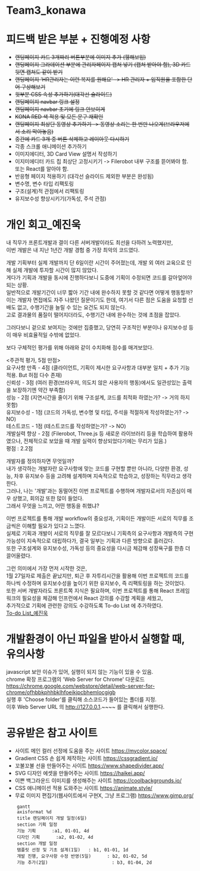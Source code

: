 # Team3_konawa
# 피드백 받은 부분 + 진행예정 사항
- ~~랜딩페이지 카드 3개짜리 버튼부분에 이미지 추가 (휑해보임)~~
- ~~랜딩페이지 그라데이션 부분에 관리자페이지 캡처 넣기 (캡처 받아야 함), 3D 카드 뒷면 캡처도 같이 받기~~
- ~~랜딩페이지 'HR관리자는 이런 복지를 원해요' -> HR 관리자 + 임직원을 포함한 단어 구상해보기~~
- ~~윗부분 CSS 속성 추가하기(대각선 슬라이드)~~
- ~~랜딩페이지 navbar 링크 설정~~
- ~~랜딩페이지 navbar 초기에 링크 안보이게~~
- ~~KONA RED 색 적용 및 모든 문구 재확인~~
- ~~랜딩페이지 최상단 동영상 추가하기 -> 동영상 소리는 한 번만 나오게(브라우저에서 소리 막아놓음)~~
- ~~중간에 카드 3개 중 버튼 삭제하고 레이아웃 다시하기~~
- 각종 스크롤 애니메이션 추가하기
- 이미지에디터, 3D Card View 설명서 작성하기
- 이지미에디터 카드 칩 최상단 고정시키기 -> Filerobot 내부 구조를 뜯어봐야 함. 또는 React를 알아야 함.
- 반응형 페이지 적용하기 (대각선 슬라이드 제외한 부분은 완성됨)
- 변수명, 변수 타입 리팩토링
- 구조(설계)적 관점에서 리팩토링
- 유지보수성 향상시키기(가독성, 주석 관점)

# 개인 회고_예진욱
내 직무가 프론트개발과 결이 다른 서버개발이라도 최선을 다하려 노력했지만,<br>
이번 개발은 내 지난 1년간 개발 경험 중 가장 최악의 코드였다.<br>

개발 기획부터 실제 개발까지 단 6일이란 시간이 주어졌는데, 개발 외 여러 교육으로 인해 실제 개발에 투자할 시간이 많지 않았다.<br>
게다가 기획과 개발을 동시에 진행하다보니 도중에 기획이 수정되면 코드를 갈아엎어야 되는 상황.<br>
일반적으로 개발기간이 너무 짧아 기간 내에 완수하지 못할 것 같다면 어떻게 행동할까?<br>
이는 개발자 면접에도 자주 나왔던 질문이기도 한데, 여기서 다른 점은 도움을 요청할 선배도 없고, 수행기간을 늘릴 수 있는 요건도 되지 않는다.<br>
고로 결과물의 품질이 떨어지더라도, 수행기간 내에 완수하는 것에 초점을 잡았다.<br>

그러다보니 겉으로 보여지는 것에만 집중했고, 당연히 구조적인 부분이나 유지보수성 등이 매우 비효율적일 수밖에 없었다.<br>

보다 구체적인 평가를 위해 아래와 같이 수치화해 점수를 매겨보았다.<br>

<주관적 평가, 5점 만점><br>
요구사항 만족 - 4점 (클라이언트, 기획이 제시한 요구사항과 대부분 일치 + 추가 기능 적용. But 허점 다수 존재)<br>
신뢰성 - 3점 (여러 환경(브라우저, 의도치 않은 사용자의 행동)에서도 일관성있는 출력을 보장하기엔 약간 부족함)<br>
성능 - 2점 (지연시간을 줄이기 위해 구조설계, 코드를 최적화 하였는가? -> 거의 하지 못함)<br>
유지보수성 - 1점 (코드의 가독성, 변수명 및 타입, 주석을 적절하게 작성하였는가? -> NO)<br>
테스트코드 - 1점 (테스트코드를 작성하였는가? -> NO)<br>
개발실력 향상 - 2점 (Filerobot, Three.js 등 새로운 라이브러리 등을 학습하여 활용하였으나, 전체적으로 보았을 때 개발 실력이 향상되었다기에는 무리가 있음.)<br>
평점 : 2.2점<br>

개발자를 정의하자면 무엇일까?<br>
내가 생각하는 개발자란 요구사항에 맞는 코드를 구현할 뿐만 아니라, 다양한 환경, 성능, 차후 유지보수 등을 고려해 설계하며 지속적으로 학습하고, 성장하는 직무라고 생각한다.<br>
그러나, 나는 '개발'과는 동떨어진 이번 프로젝트를 수행하며 개발자로서의 자존심이 매우 상했고, 회의감 또한 많이 들었다.<br>
그래서 무엇을 느끼고, 어떤 행동을 취했냐?<br>

이번 프로젝트를 통해 개발 workflow의 중요성과, 기획이든 개발이든 서로의 직무를 조금씩은 이해할 필요가 있다고 느꼈다.<br>
실제로 기획과 개발이 서로의 직무를 잘 모르다보니 기획측의 요구사항과 개발측의 구현가능성이 지속적으로 대립하다가, 결국 일부는 기획과 다른 방향으로 흘러갔다.<br> 
또한 구조설계와 유지보수성, 가독성 등의 중요성을 다시금 체감해 성장욕구를 한층 더 끌어올렸다.<br>

그런 의미에서 가장 먼저 시작한 것은,<br>
1월 27일자로 제출은 끝났지만, 퇴근 후 자투리시간을 활용해 이번 프로젝트의 코드를 하나씩 수정하며 유지보수성을 높이기 위한 유지보수, 즉 리팩토링을 하는 것이었다.<br>
또한 서버 개발자라도 프론트쪽 지식은 필요하며, 이번 프로젝트를 통해 React 프레임워크의 필요성을 체감해 인프런에서 React 강의를 수강할 계획을 세웠고,<br> 
추가적으로 기획에 관련한 강의도 수강하도록 To-do List 에 추가하였다.<br>
[To-do List_예진욱](https://ye-jw.tistory.com/6 "개발블로그 To-do List_예진욱")<br>

# 개발환경이 아닌 파일을 받아서 실행할 때, 유의사항
javascript 보안 이슈가 있어, 실행이 되지 않는 기능이 있을 수 있음.<br>
chrome 확장 프로그램의 'Web Server for Chrome' 다운로드 <br>
https://chrome.google.com/webstore/detail/web-server-for-chrome/ofhbbkphhbklhfoeikjpcbhemlocgigb <br>
실행 후 'Choose folder'를 클릭해 소스코드가 들어있는 폴더를 지정.<br>
이후 Web Server URL 의 http://127.0.0.1.~~~~ 를 클릭해서 실행한다.<br>

# 공유받은 참고 사이트
- 사이트 메인 컬러 선정에 도움을 주는 사이트 https://mycolor.space/ <br> 
- Gradient CSS 손 쉽게 제작하는 사이트 https://cssgradient.io/ <br>
- 꼬불꼬불 선을 만들어주는 사이트 https://www.shapedivider.app/ <br>
- SVG 디자인 에셋을 만들어주는 사이트 https://haikei.app/ <br>
- 이쁜 백그라운드 이미지를 생성해주는 사이트 https://coolbackgrounds.io/ <br>
- CSS 애니메이션 적용 도와주는 사이트 https://animate.style/
- 무료 이미지 편집기(웹사이트에서 구현X, 그냥 프로그램) https://www.gimp.org/




```mermaid
    gantt
    axisformat %d
    title 랜딩페이지 개발 일정(6일)
    section 기획 일정
    기능 기획      :a1, 01-01, 4d
    디자인 기획      :a2, 01-02, 4d
    section 개발 일정
    탬플릿 선정 및 기초 설계(1일)   : b1, 01-01, 1d
    개발 진행, 요구사항 수정 반영(5일)      : b2, 01-02, 5d
    기능 추가(2일)                        : b3, 01-04, 2d
    
 
```
